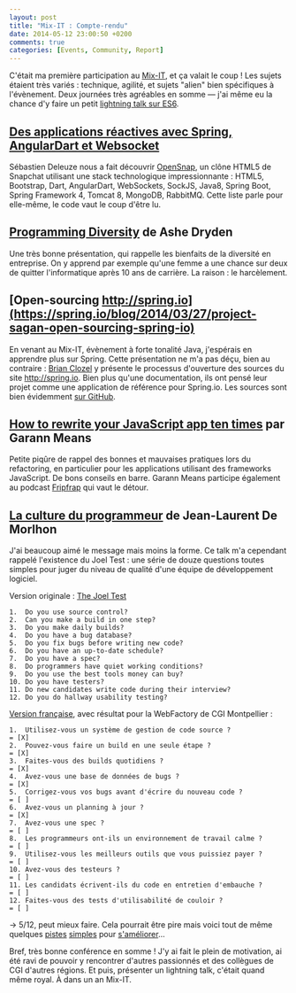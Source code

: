 ```yaml
---
layout: post
title: "Mix-IT : Compte-rendu"
date: 2014-05-12 23:00:50 +0200
comments: true
categories: [Events, Community, Report]
---
```


C'était ma première participation au [Mix-IT](http://www.mix-it.fr), et ça valait le coup ! Les sujets étaient très variés : technique, agilité, et sujets "alien" bien spécifiques à l'évènement. Deux journées très agréables en somme — j'ai même eu la chance d'y faire un petit [lightning talk sur ES6](http://talks.thib.me/es6-en-pratique/).
 
<!-- more -->
 
## [Des applications réactives avec Spring, AngularDart et Websocket](https://speakerdeck.com/sdeleuze/reactive-applications-with-spring-angulardart-and-websocket)

Sébastien Deleuze nous a fait découvrir [OpenSnap](https://github.com/sdeleuze/opensnap), un clône HTML5 de Snapchat utilisant une stack technologique impressionnante : HTML5, Bootstrap, Dart, AngularDart, WebSockets, SockJS, Java8, Spring Boot, Spring Framework 4, Tomcat 8, MongoDB, RabbitMQ. Cette liste parle pour elle-même, le code vaut le coup d'être lu.

## [Programming Diversity](http://www.ashedryden.com/mixit-programming-diversity) de Ashe Dryden

Une très bonne présentation, qui rappelle les bienfaits de la diversité en entreprise. On y apprend par exemple qu'une femme a une chance sur deux de quitter l'informatique après 10 ans de carrière. La raison : le harcèlement.

## [Open-sourcing http://spring.io](https://spring.io/blog/2014/03/27/project-sagan-open-sourcing-spring-io)

En venant au Mix-IT, évènement à forte tonalité Java, j'espérais en apprendre plus sur Spring. Cette présentation ne m'a pas déçu, bien au contraire : [Brian Clozel](http://www.twitter.com/brianclozel) y présente le processus d'ouverture des sources du site http://spring.io. Bien plus qu'une documentation, ils ont pensé leur projet comme une application de référence pour Spring.io. Les sources sont bien évidemment [sur GitHub](https://github.com/spring-io/sagan).

## [How to rewrite your JavaScript app ten times](https://speakerdeck.com/garann/how-to-rewrite-your-js-app-at-least-10-times) par Garann Means

Petite piqûre de rappel des bonnes et mauvaises pratiques lors du refactoring, en particulier pour les applications utilisant des frameworks JavaScript. De bons conseils en barre. Garann Means participe également au podcast [Fripfrap](http://fripfrap.io/) qui vaut le détour.

## [La culture du programmeur](https://speakerdeck.com/jeanlaurent/la-culture-du-programmeur) de Jean-Laurent De Morlhon

J'ai beaucoup aimé le message mais moins la forme. Ce talk m'a cependant rappelé l'existence du Joel Test : une série de douze questions toutes simples pour juger du niveau de qualité d'une équipe de développement logiciel.

Version originale : [The Joel Test](http://www.joelonsoftware.com/articles/fog0000000043.html)

    1.  Do you use source control?
    2.  Can you make a build in one step?
    3.  Do you make daily builds?
    4.  Do you have a bug database?
    5.  Do you fix bugs before writing new code?
    6.  Do you have an up-to-date schedule?
    7.  Do you have a spec?
    8.  Do programmers have quiet working conditions?
    9.  Do you use the best tools money can buy?
    10. Do you have testers?
    11. Do new candidates write code during their interview?
    12. Do you do hallway usability testing?

[Version française](http://french.joelonsoftware.com/Articles/TheJoelTest.html), avec résultat pour la WebFactory de CGI Montpellier :

    1.  Utilisez-vous un système de gestion de code source ?              = [X]
    2.  Pouvez-vous faire un build en une seule étape ?                   = [X]
    3.  Faites-vous des builds quotidiens ?                               = [X]
    4.  Avez-vous une base de données de bugs ?                           = [X]
    5.  Corrigez-vous vos bugs avant d'écrire du nouveau code ?           = [ ]
    6.  Avez-vous un planning à jour ?                                    = [X]
    7.  Avez-vous une spec ?                                              = [ ]
    8.  Les programmeurs ont-ils un environnement de travail calme ?      = [ ]
    9.  Utilisez-vous les meilleurs outils que vous puissiez payer ?      = [ ]
    10. Avez-vous des testeurs ?                                          = [ ]
    11. Les candidats écrivent-ils du code en entretien d'embauche ?      = [ ]
    12. Faites-vous des tests d'utilisabilité de couloir ?                = [ ]

-> 5/12, peut mieux faire. Cela pourrait être pire mais voici tout de même quelques [pistes](https://skeptics.stackexchange.com/questions/1700/do-bigger-or-more-monitors-increase-productivity) [simples](https://en.wikipedia.org/wiki/Test-driven_development) pour [s'améliorer](http://blog.codinghorror.com/investing-in-a-quality-programming-chair/)...

Bref, très bonne conférence en somme ! J'y ai fait le plein de motivation, ai été ravi de pouvoir y rencontrer d'autres passionnés et des collègues de CGI d'autres régions. Et puis, présenter un lightning talk, c'était quand même royal. À dans un an Mix-IT.
